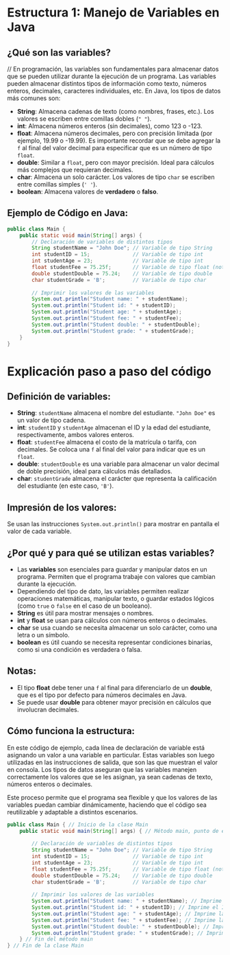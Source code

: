 # Estructura 1: Manejo de Variables en Java

## ¿Qué son las variables?

// En programación, las variables son fundamentales para almacenar datos que se pueden utilizar durante la ejecución de un programa. Las variables pueden almacenar distintos tipos de información como texto, números enteros, decimales, caracteres individuales, etc. En Java, los tipos de datos más comunes son:

- **String**: Almacena cadenas de texto (como nombres, frases, etc.). Los valores se escriben entre comillas dobles (`" "`).
- **int**: Almacena números enteros (sin decimales), como 123 o -123.
- **float**: Almacena números decimales, pero con precisión limitada (por ejemplo, 19.99 o -19.99). Es importante recordar que se debe agregar la `f` al final del valor decimal para especificar que es un número de tipo `float`.
- **double**: Similar a `float`, pero con mayor precisión. Ideal para cálculos más complejos que requieran decimales.
- **char**: Almacena un solo carácter. Los valores de tipo `char` se escriben entre comillas simples (`' '`).
- **boolean**: Almacena valores de **verdadero** o **falso**.

## Ejemplo de Código en Java:

```java
public class Main {
    public static void main(String[] args) {
        // Declaración de variables de distintos tipos
        String studentName = "John Doe"; // Variable de tipo String
        int studentID = 15;              // Variable de tipo int
        int studentAge = 23;             // Variable de tipo int
        float studentFee = 75.25f;       // Variable de tipo float (nota: f al final)
        double studentDouble = 75.24;    // Variable de tipo double
        char studentGrade = 'B';         // Variable de tipo char
        
        // Imprimir los valores de las variables
        System.out.println("Student name: " + studentName);
        System.out.println("Student id: " + studentID);
        System.out.println("Student age: " + studentAge);
        System.out.println("Student fee: " + studentFee);
        System.out.println("Student double: " + studentDouble);
        System.out.println("Student grade: " + studentGrade);
    }
}

```
# Explicación paso a paso del código

## Definición de variables:

- **String**: `studentName` almacena el nombre del estudiante. `"John Doe"` es un valor de tipo cadena.
- **int**: `studentID` y `studentAge` almacenan el ID y la edad del estudiante, respectivamente, ambos valores enteros.
- **float**: `studentFee` almacena el costo de la matrícula o tarifa, con decimales. Se coloca una `f` al final del valor para indicar que es un `float`.
- **double**: `studentDouble` es una variable para almacenar un valor decimal de doble precisión, ideal para cálculos más detallados.
- **char**: `studentGrade` almacena el carácter que representa la calificación del estudiante (en este caso, `'B'`).

## Impresión de los valores:

Se usan las instrucciones `System.out.println()` para mostrar en pantalla el valor de cada variable.

## ¿Por qué y para qué se utilizan estas variables?

- Las **variables** son esenciales para guardar y manipular datos en un programa. Permiten que el programa trabaje con valores que cambian durante la ejecución.
- Dependiendo del tipo de dato, las variables permiten realizar operaciones matemáticas, manipular texto, o guardar estados lógicos (como `true` o `false` en el caso de un booleano).
- **String** es útil para mostrar mensajes o nombres.
- **int** y **float** se usan para cálculos con números enteros o decimales.
- **char** se usa cuando se necesita almacenar un solo carácter, como una letra o un símbolo.
- **boolean** es útil cuando se necesita representar condiciones binarias, como si una condición es verdadera o falsa.

## Notas:

- El tipo **float** debe tener una `f` al final para diferenciarlo de un **double**, que es el tipo por defecto para números decimales en Java.
- Se puede usar **double** para obtener mayor precisión en cálculos que involucran decimales.

## Cómo funciona la estructura:

En este código de ejemplo, cada línea de declaración de variable está asignando un valor a una variable en particular. Estas variables son luego utilizadas en las instrucciones de salida, que son las que muestran el valor en consola. Los tipos de datos aseguran que las variables manejen correctamente los valores que se les asignan, ya sean cadenas de texto, números enteros o decimales.

Este proceso permite que el programa sea flexible y que los valores de las variables puedan cambiar dinámicamente, haciendo que el código sea reutilizable y adaptable a distintos escenarios.
```java
public class Main { // Inicio de la clase Main
    public static void main(String[] args) { // Método main, punto de entrada del programa
        
        // Declaración de variables de distintos tipos
        String studentName = "John Doe"; // Variable de tipo String
        int studentID = 15;              // Variable de tipo int
        int studentAge = 23;             // Variable de tipo int
        float studentFee = 75.25f;       // Variable de tipo float (nota: f al final)
        double studentDouble = 75.24;    // Variable de tipo double
        char studentGrade = 'B';         // Variable de tipo char
        
        // Imprimir los valores de las variables
        System.out.println("Student name: " + studentName); // Imprime el nombre del estudiante
        System.out.println("Student id: " + studentID); // Imprime el ID del estudiante
        System.out.println("Student age: " + studentAge); // Imprime la edad del estudiante
        System.out.println("Student fee: " + studentFee); // Imprime la tarifa del estudiante
        System.out.println("Student double: " + studentDouble); // Imprime el valor decimal
        System.out.println("Student grade: " + studentGrade); // Imprime la calificación del estudiante
    } // Fin del método main
} // Fin de la clase Main